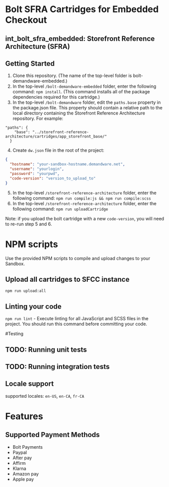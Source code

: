# Bolt SFRA Cartridges for Embedded Checkout

## int_bolt_sfra_embedded: Storefront Reference Architecture (SFRA)

## Getting Started

1. Clone this repository. (The name of the top-level folder is bolt\-demandware-embedded.)
2. In the top-level `/bolt-demandware-embedded` folder, enter the following command: `npm install`. (This command installs all of the package dependencies required for this cartridge.)
3. In the top-level `/bolt-demandware` folder, edit the `paths.base` property in the package.json file. This property should contain a relative path to the local directory containing the Storefront Reference Architecture repository. For example:

```
"paths": {
    "base": "../storefront-reference-architecture/cartridges/app_storefront_base/"
  }
```

4. Create `dw.json` file in the root of the project:

```json
{
  "hostname": "your-sandbox-hostname.demandware.net",
  "username": "yourlogin",
  "password": "yourpwd",
  "code-version": "version_to_upload_to"
}
```

5. In the top-level `/storefront-reference-architecture` folder, enter the following command: `npm run compile:js && npm run compile:scss`
6. In the top-level `/storefront-reference-architecture` folder, enter the following command: `npm run uploadCartridge`

Note: if you upload the bolt cartridge with a new `code-version`, you will need to re-run step 5 and 6.

# NPM scripts

Use the provided NPM scripts to compile and upload changes to your Sandbox.

## Upload all cartridges to SFCC instance

`npm run upload:all`

## Linting your code

`npm run lint` - Execute linting for all JavaScript and SCSS files in the project. You should run this command before committing your code.

#Testing

## TODO: Running unit tests

## TODO: Running integration tests

## Locale support

supported locales: `en-US`, `en-CA`, `fr-CA`

# Features

## Supported Payment Methods

- Bolt Payments
- Paypal
- After pay
- Affirm
- Klarna
- Amazon pay
- Apple pay
